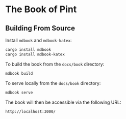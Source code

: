 # The Book of Pint

## Building From Source

Install `mdbook` and `mdbook-katex`:

```sh
cargo install mdbook
cargo install mdbook-katex
```

To build the book from the `docs/book` directory:

```sh
mdbook build
```

To serve locally from the `docs/book` directory:

```sh
mdbook serve
```

The book will then be accessible via the following URL:

```console
http://localhost:3000/
```

